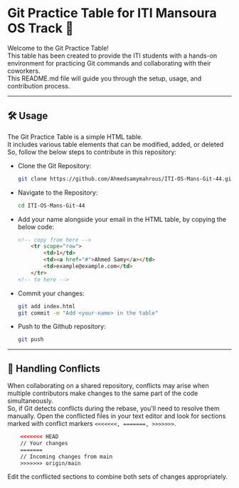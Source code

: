# Git Practice Table for ITI Mansoura OS Track 🎈
Welcome to the Git Practice Table!\
This table has been created to provide the ITI students with a hands-on environment for practicing Git commands and collaborating with their coworkers.\
This README.md file will guide you through the setup, usage, and contribution process.
***
## 🛠️ Usage
The Git Practice Table is a simple HTML table.\
It includes various table elements that can be modified, added, or deleted\
So, follow the below steps to contribute in this repository:
- Clone the Git Repository:
    ```bash
    git clone https://github.com/Ahmedsamymahrous/ITI-OS-Mans-Git-44.git
    ```
- Navigate to the Repository:
    ```bash
    cd ITI-OS-Mans-Git-44
    ```
- Add your name alongside your email in the HTML table, by copying the below code:
    ```html
    <!-- copy from here -->
        <tr scope="row">
            <td>1</td>
            <td><a href="#">Ahmed Samy</a></td>
            <td>example@example.com</td>
        </tr>
    <!-- to here -->
    ```

- Commit your changes:
    ```bash
    git add index.html
    git commit -m "Add <your-name> in the table"
    ```
- Push to the Github repository:
    ```bash
    git push
    ```
***

## 🤝 Handling Conflicts
When collaborating on a shared repository, conflicts may arise when multiple contributors make changes to the same part of the code simultaneously.\
So, if Git detects conflicts during the rebase, you'll need to resolve them manually. Open the conflicted files in your text editor and look for sections marked with conflict markers ```<<<<<<<, =======, >>>>>>>```.

```html
    <<<<<<< HEAD
    // Your changes
    =======
    // Incoming changes from main
    >>>>>>> origin/main
```
Edit the conflicted sections to combine both sets of changes appropriately.
